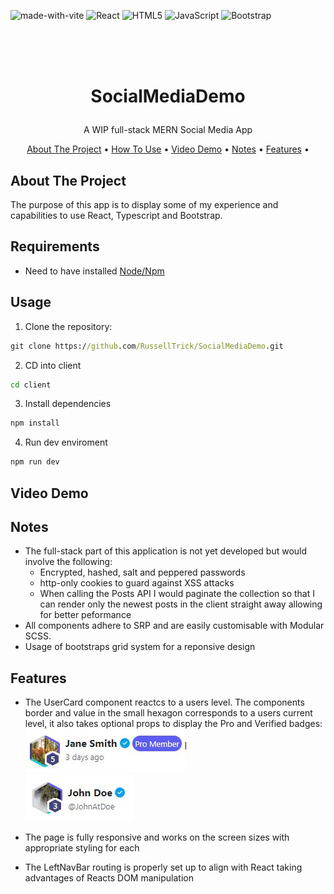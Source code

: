 ![made-with-vite](https://img.shields.io/badge/vite-%23646CFF.svg?style=for-the-badge&logo=vite&logoColor=white) 
![React](https://img.shields.io/badge/react-%2320232a.svg?style=for-the-badge&logo=react&logoColor=%2361DAFB) 
![HTML5](https://img.shields.io/badge/html5-%23E34F26.svg?style=for-the-badge&logo=html5&logoColor=white) 
![JavaScript](https://img.shields.io/badge/javascript-%23323330.svg?style=for-the-badge&logo=javascript&logoColor=%23F7DF1E) 
![Bootstrap](https://img.shields.io/badge/bootstrap-%238511FA.svg?style=for-the-badge&logo=bootstrap&logoColor=white)


<br />
<h1>
<p align="center">
  <br>SocialMediaDemo
</h1>
  <p align="center">
    A WIP full-stack MERN Social Media App
    <br />
    </p>
</p>
<p align="center">
  <a href="#about-the-project">About The Project</a> •
  <a href="#usage">How To Use</a> •
  <a href="#video-demo">Video Demo</a> •
  <a href="#notes">Notes</a> •
  <a href="#features">Features</a> •
</p>    

## About The Project
The purpose of this app is to display some of my experience and capabilities to use React, Typescript and Bootstrap. 

## Requirements
 - Need to have installed [Node/Npm](https://nodejs.org/en)

## Usage

1. Clone the repository:

```cmd
git clone https://github.com/RussellTrick/SocialMediaDemo.git
```

2. CD into client
```cmd
cd client
```

3. Install dependencies
```cmd
npm install
```

4. Run dev enviroment
```cmd
npm run dev
```

## Video Demo

## Notes
 - The full-stack part of this application is not yet developed but would involve the following:
   - Encrypted, hashed, salt and peppered passwords
   - http-only cookies to guard against XSS attacks
   - When calling the Posts API I would paginate the collection so that I can render only the newest posts in the client straight away allowing for better peformance
- All components adhere to SRP and are easily customisable with Modular SCSS.
- Usage of bootstraps grid system for a reponsive design
## Features
 - The UserCard component reactcs to a users level. The components border and value in the small hexagon corresponds to a users current level, it also takes optional props to display the Pro and Verified badges:  
   ![Level 5 User](img/Level-5-user.JPG)  
   ![Level 3 User](img/Level-3-user.JPG)

 - The page is fully responsive and works on the screen sizes with appropriate styling for each

 - The LeftNavBar routing is properly set up to align with React taking advantages of Reacts DOM manipulation
